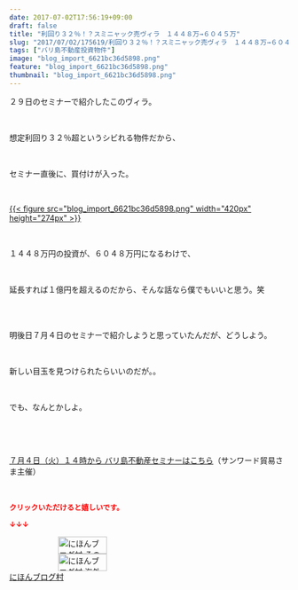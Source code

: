 ```yaml
---
date: 2017-07-02T17:56:19+09:00
draft: false
title: "利回り３２％！？スミニャック売ヴィラ　１４４８万→６０４５万"
slug: "2017/07/02/175619/利回り３２％！？スミニャック売ヴィラ　１４４８万→６０４５万"
tags: ["バリ島不動産投資物件"]
image: "blog_import_6621bc36d5898.png"
feature: "blog_import_6621bc36d5898.png"
thumbnail: "blog_import_6621bc36d5898.png"
---
```

<p>２９日のセミナーで紹介したこのヴィラ。</p><p> </p><p>想定利回り３２％超というシビれる物件だから、</p><p> </p><p>セミナー直後に、買付けが入った。</p><p> </p><p><a href="blog_import_6621bc36d5898.png">{{< figure src="blog_import_6621bc36d5898.png" width="420px" height="274px" >}}</a></p><p> </p><p>１４４８万円の投資が、６０４８万円になるわけで、</p><p> </p><p>延長すれば１億円を超えるのだから、そんな話なら僕でもいいと思う。笑</p><p> </p><p><br/>明後日７月４日のセミナーで紹介しようと思っていたんだが、どうしよう。</p><p> </p><p>新しい目玉を見つけられたらいいのだが。。</p><p> </p><p>でも、なんとかしよ。</p><p> </p><p> </p><p><a href="04_ek" target="_blank"><span style="text-decoration: underline;">７月４日（火）１４時から バリ島不動産セミナーはこちら</span></a>（サンワード貿易さま主催）</p><p> </p><p><font color="#ff0000" size="2"><strong>クリックいただけると嬉しいです。</strong></font></p><p><font color="#ff0000" size="2"><strong>↓↓↓</strong></font></p><p><a href="ranking.html?p_cid=01260127" id="&amp;blogmura_banner" target="_blank"><img alt="にほんブログ村 その他生活ブログ 不動産投資へ" border="0" height="31" src="data:image/svg+xml;charset=utf-8,%3Csvg%20xmlns%3D%22http%3A%2F%2Fwww.w3.org%2F2000%2Fsvg%22%20title%3D%22Placeholder%20for%20Images%22%20role%3D%22presentation%22%20viewBox%3D%220%200%2088%2031%22%20%2F%3E" width="88" data-src="//life.blogmura.com/hudousantoushi/img/hudousantoushi88_31.gif" style="aspect-ratio: auto 88 / 31;"/><noscript><img alt="にほんブログ村 その他生活ブログ 不動産投資へ" border="0" height="31" src="//life.blogmura.com/hudousantoushi/img/hudousantoushi88_31.gif" width="88"></noscript></a><br/><a href="ranking.html?p_cid=01260127" target="_blank"><img alt="にほんブログ村 海外生活ブログ バリ島情報へ" border="0" height="31" src="data:image/svg+xml;charset=utf-8,%3Csvg%20xmlns%3D%22http%3A%2F%2Fwww.w3.org%2F2000%2Fsvg%22%20title%3D%22Placeholder%20for%20Images%22%20role%3D%22presentation%22%20viewBox%3D%220%200%2088%2031%22%20%2F%3E" width="88" data-src="https://img-proxy.blog-video.jp/images?url=http%3A%2F%2Foverseas.blogmura.com%2Fbali%2Fimg%2Fbali88_31.gif" style="aspect-ratio: auto 88 / 31;"/><noscript><img alt="にほんブログ村 海外生活ブログ バリ島情報へ" border="0" height="31" src="https://img-proxy.blog-video.jp/images?url=http%3A%2F%2Foverseas.blogmura.com%2Fbali%2Fimg%2Fbali88_31.gif" width="88"></noscript></a><br/><a href="ranking.html?p_cid=01260127" target="_blank">にほんブログ村</a></p>

